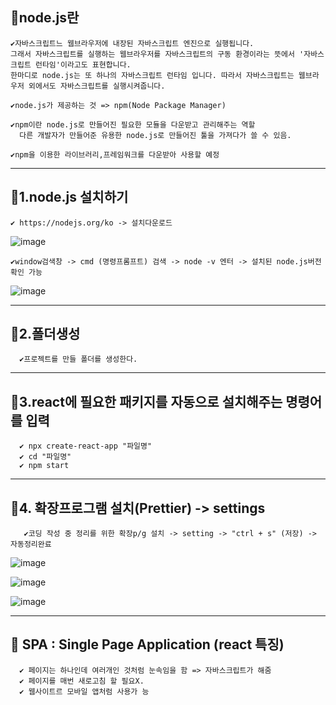 ## 💖node.js란
    ✔️자바스크립트느 웹브라우저에 내장된 자바스크립트 엔진으로 실행됩니다. 
    그래서 자바스크립트를 실행하는 웹브라우저를 자바스크립트의 구동 환경이라는 뜻에서 '자바스크립트 런타임'이라고도 표현합니다. 
    한마디로 node.js는 또 하나의 자바스크립트 런타임 입니다. 따라서 자바스크립트는 웹브라우저 외에서도 자바스크립트를 실행시켜줍니다.

    ✔️node.js가 제공하는 것 => npm(Node Package Manager)

    ✔️npm이란 node.js로 만들어진 필요한 모듈을 다운받고 관리해주는 역할
      다른 개발자가 만들어준 유용한 node.js로 만들어진 툴을 가져다가 쓸 수 있음.

    ✔️npm을 이용한 라이브러리,프레임워크를 다운받아 사용할 예정
  
-----------------------------------------------------------------------------------------------------------------------------------------------------------------

## 💖1.node.js 설치하기
    ✔️ https://nodejs.org/ko -> 설치다운로드

   ![image](https://github.com/Parksejin412/react_memo/assets/129017065/3d95d8f2-1960-4b7d-8fd7-8d623888a09a)

    ✔️window검색창 -> cmd (명령프롬프트) 검색 -> node -v 엔터 -> 설치된 node.js버전 확인 가능
    
   ![image](https://github.com/Parksejin412/react_memo/assets/129017065/183e4967-bacb-461b-9002-4cfe480a1d2d)

-----------------------------------------------------------------------------------------------------------------------------------------------------------------

  ## 💖2.폴더생성
      ✔️프로젝트를 만들 폴더를 생성한다.
-----------------------------------------------------------------------------------------------------------------------------------------------------------------  
 
 ## 💖3.react에 필요한 패키지를 자동으로 설치해주는 명령어를 입력
      ✔️ npx create-react-app "파일명" 
      ✔️ cd "파일명"
      ✔️ npm start
-----------------------------------------------------------------------------------------------------------------------------------------------------------------   
  ## 💖4. 확장프로그램 설치(Prettier) -> settings
       ✔️코딩 작성 중 정리를 위한 확장p/g 설치 -> setting -> "ctrl + s" (저장) -> 자동정리완료
       
  ![image](https://github.com/Parksejin412/react_memo/assets/129017065/1eca7201-5bfa-49ff-a7bb-75423c533043)
  
  ![image](https://github.com/Parksejin412/react_memo/assets/129017065/b573f263-c759-4296-85bb-bbb0d721c846)
  
  ![image](https://github.com/Parksejin412/react_memo/assets/129017065/d0965852-21a6-4287-8f6e-afa499dfb5a2)

 -----------------------------------------------------------------------------------------------------------------------------------------------------------------
 
 ## 💖 SPA : Single Page Application (react 특징)
      ✔️ 페이지는 하나인데 여러개인 것처럼 눈속임을 함 => 자바스크립트가 해줌 
      ✔️ 페이지를 매번 새로고침 할 필요X.
      ✔️ 웹사이트르 모바일 앱처럼 사용가 능
  
